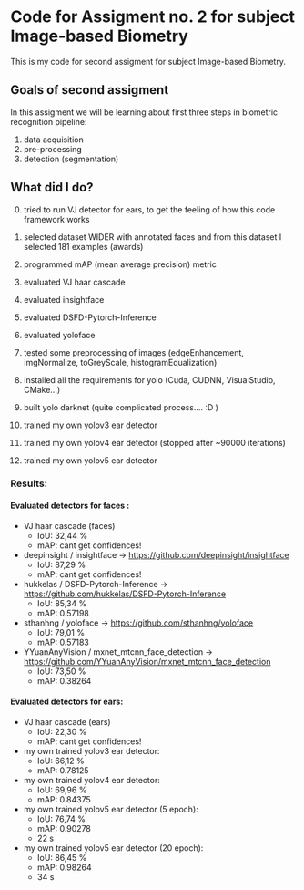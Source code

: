 # Code for Assigment no. 2 for subject Image-based Biometry

This is my code for second assigment for subject Image-based Biometry.

## Goals of second assigment
In this assigment we will be learning about first three steps in biometric recognition pipeline:
1. data acquisition
2. pre-processing
3. detection (segmentation)

## What did I do?

0. tried to run VJ detector for ears, to get the feeling of how this code framework works
1. selected dataset WIDER with annotated faces and from this dataset I selected 181 examples (awards)
2. programmed mAP (mean average precision) metric


3. evaluated VJ haar cascade
3. evaluated insightface
4. evaluated DSFD-Pytorch-Inference
5. evaluated yoloface


6. tested some preprocessing of images (edgeEnhancement, imgNormalize, toGreyScale, histogramEqualization)


7. installed all the requirements for yolo (Cuda, CUDNN, VisualStudio, CMake...)
8. built yolo darknet (quite complicated process.... :D )
9. trained my own yolov3 ear detector
10. trained my own yolov4 ear detector (stopped after ~90000 iterations)
11. trained my own yolov5 ear detector

### Results:
#### Evaluated detectors for faces :
- VJ haar cascade (faces)
  - IoU: 32,44 %
  - mAP: cant get confidences!
- deepinsight / insightface -> https://github.com/deepinsight/insightface
  - IoU: 87,29 %
  - mAP: cant get confidences!
- hukkelas / DSFD-Pytorch-Inference -> https://github.com/hukkelas/DSFD-Pytorch-Inference
  - IoU: 85,34 %
  - mAP: 0.57198
- sthanhng / yoloface -> https://github.com/sthanhng/yoloface
  - IoU: 79,01 %
  - mAP: 0.57183
- YYuanAnyVision / mxnet_mtcnn_face_detection -> https://github.com/YYuanAnyVision/mxnet_mtcnn_face_detection
  - IoU: 73,50 %
  - mAP: 0.38264

#### Evaluated detectors for ears:
- VJ haar cascade (ears)
  - IoU: 22,30 %
  - mAP: cant get confidences!
- my own trained yolov3 ear detector:
  - IoU: 66,12 %
  - mAP: 0.78125
- my own trained yolov4 ear detector:
  - IoU: 69,96 %
  - mAP: 0.84375
- my own trained yolov5 ear detector (5 epoch):
  - IoU: 76,74 %
  - mAP: 0.90278
  - 22 s
- my own trained yolov5 ear detector (20 epoch):
  - IoU: 86,45 %
  - mAP: 0.98264
  - 34 s
